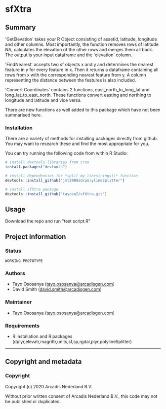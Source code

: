 # sfXtra

## Summary

'GetElevation' takes your R Object consisting of assetid, latitude, longitude and other columns. Most importantly, the function removes rows of latitude NA, calculates the elevation of the other rows and merges them all back. The output is your input dataframe and the 'elevation' column.

'FindNearest' accepts two sf objects x and y and determines the nearest feature in y for every feature in x. Then it returns a dataframe containing all rows from x with the corresponding nearest feature from y. A column representing the distance between the features is also included.

'Convert Coordinates' contains 2 functions, east_north_to_long_lat and long_lat_to_east_north. These functions convert easting and northing to longitude and latitude and vice versa.

There are new functions as well added to this package which have not been summarised here.

### Installation

There are a variety of methods for installing packages directly from github. You may want to research these and find the most appropriate for you. 

You can try running the following code from within R Studio:

```R
# install devtools libraries from cran
install.packages("devtools")

# install dependencies for *split_my_linestrings()* function
devtools::install_github("jmt2080ad/polylineSplitter")

# install sfXtra package
devtools::install_github("tayoso2/sfXtra.git")
```


## Usage
Download the repo and run "test script.R"

## Project information

### **Status**
`WORKING PROTOTYPE`

### **Authors**
* Tayo Ososanya (tayo.ososanya@arcadisgen.com)
* David Smith (david.smith@arcadisgen.com)

### **Maintainer**
* Tayo Ososanya (tayo.ososanya@arcadisgen.com)

### **Requirements**
* R installation and R packages (dplyr,elevatr,magrittr,units,sf,sp,rgdal,plyr,polylineSplitter)


--------------------------------------------------------------------------------------

## Copyright and metadata 

### **Copyright** 
Copyright (c) 2020 Arcadis Nederland B.V. 

Without prior written consent of Arcadis Nederland B.V., this code may not be published or duplicated. 
